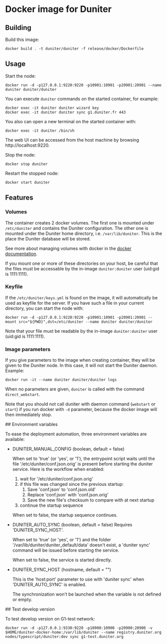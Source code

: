 # Docker image for Duniter

## Building

Build this image:

    docker build . -t duniter/duniter -f release/docker/Dockerfile

## Usage

Start the node:

    docker run -d -p127.0.0.1:9220:9220 -p10901:10901 -p20901:20901 --name duniter duniter/duniter

You can execute `duniter` commands on the started container, for example:

    docker exec -it duniter duniter wizard key
    docker exec -it duniter duniter sync g1.duniter.fr 443

You also can open a new terminal on the started container with:

    docker exec -it duniter /bin/sh

The web UI can be accessed from the host machine by browsing http://localhost:9220.

Stop the node:

    docker stop duniter

Restart the stopped node:

    docker start duniter

## Features

### Volumes

The container creates 2 docker volumes. The first one is mounted under `/etc/duniter` and contains the Duniter configuration. The other one is mounted under the Duniter home directory, i.e. `/var/lib/duniter`. This is the place the Duniter database will be stored.

See more about managing volumes with docker in the [docker documentation](https://docs.docker.com/storage/volumes/).

If you mount one or more of these directories on your host, be careful that the files must be accessable by the in-image `duniter:duniter` user (uid:gid is 1111:1111).

### Keyfile

If the `/etc/duniter/keys.yml` is found on the image, it will automatically be used as keyfile for the server. If you have such a file in your current directory, you can start the node with:

    docker run -d -p127.0.0.1:9220:9220 -p10901:10901 -p20901:20901 --mount src="${PWD}",dst=/etc/duniter --name duniter duniter/duniter

Note that your file must be readable by the in-image `duniter:duniter` user (uid:gid is 1111:1111).

### Image parameters

If you give parameters to the image when creating container, they will be given to the Duniter node. In this case, it will not start the Duniter daemon. Example:

    docker run -it --name duniter duniter/duniter logs

When no parameters are given, `duniter` is called with the command `direct_webstart`.

Note that you should not call duniter with daemon command (`webstart` or `start`) if you run docker with `-d` parameter, because the docker image will then immediately stop.

## Environment variables

To ease the deployment automation, three environment variables are available:

* DUNITER_MANUAL_CONFIG (boolean, default = false)

  When set to 'true' (or 'yes', or '1'), the entrypoint script waits until the file
  '/etc/duniter/conf.json.orig' is present before starting the duniter
  service. Here is the workflow when enabled:
  1. wait for '/etc/duniter/conf.json.orig'
  2. if this file was changed since the previous startup:
     1. Save 'conf.json' to 'conf.json.old'
     2. Replace 'conf.json' with 'conf.json.orig'
     3. Save the new file's checksum to compare with at next startup
  3. continue the startup sequence

  When set to false, the startup sequence continues.

* DUNITER_AUTO_SYNC (boolean, default = false)
  Requires 'DUNITER_SYNC_HOST'.

  When set to 'true' (or 'yes', or '1') and the folder
  '/var/lib/duniter/duniter_default/data' doesn't exist, a 'duniter sync'
  command will be issued before starting the service.

  When set to false, the service is started directly.

* DUNITER_SYNC_HOST (hostname, default = "")

  This is the 'host:port' parameter to use with 'duniter sync' when
  'DUNITER_AUTO_SYNC' is enabled.

  The synchronization won't be launched when the variable is not defined
  or empty.

## Test develop version

To test develop version on G1-test network:

    docker run -d -p127.0.0.1:9330:9220 -p10900:10900 -p20900:20900 -v $HOME/duniter-docker-home:/var/lib/duniter --name registry.duniter.org nodes/typescript/duniter:dev sync g1-test.duniter.org
